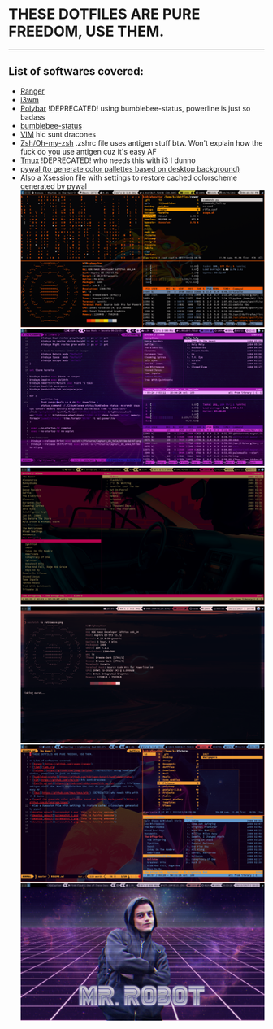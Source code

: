 # THESE DOTFILES ARE PURE FREEDOM, USE THEM.
---
## List of softwares covered:
- [Ranger](https://github.com/ranger/ranger)
- [i3wm](i3wm.org)
- [Polybar](https://github.com/jaagr/polybar) !DEPRECATED! using bumblebee-status, powerline is just so badass
- [bumblebee-status](https://github.com/tobi-wan-kenobi/bumblebee-status)
- [VIM](https://github.com/vim/vim) hic sunt dracones
- [Zsh/Oh-my-zsh](https://github.com/robbyrussell/oh-my-zsh) .zshrc file uses antigen stuff btw. Won't explain how the fuck do you use antigen cuz it's easy AF
- [Tmux](https://github.com/tmux/tmux/wiki) !DEPRECATED! who needs this with i3 I dunno
- [pywal (to generate color pallettes based on desktop background)](https://github.com/dylanaraps/pywal)
- Also a Xsession file with settings to restore cached colorscheme generated by pywal
![desktop_result](screenshot_1.png "This is fucking awesome")
![desktop_result](screenshot_2.png "This is fucking awesome")
![desktop_result](screenshot_3.png "This is fucking awesome")
![desktop_result](screenshot_4.png "This is fucking awesome")
![desktop_result](screenshot_ranger.png "This is fucking awesome")
![desktop_result](screenshot_rob.png "This is fucking awesome")



